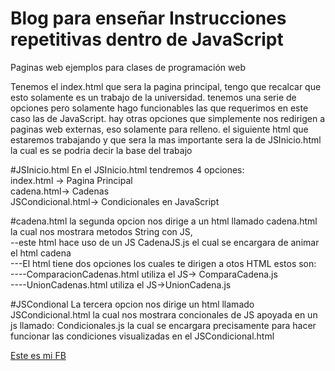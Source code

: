 # Blog para enseñar Instrucciones repetitivas dentro de JavaScript
Paginas web ejemplos para clases de programación web

Tenemos el index.html que sera la pagina principal, tengo que recalcar que esto solamente es un trabajo de la universidad.
tenemos una serie de opciones pero solamente hago funcionables las que requerimos en este caso las de JavaScript.
hay otras opciones que simplemente nos redirigen a paginas web externas, eso solamente para relleno.
el siguiente html que estaremos trabajando y que sera la mas importante sera la de JSInicio.html la cual es se podria decir la base del trabajo<br />

#JSInicio.html
En el JSInicio.html tendremos 4 opciones:<br />
index.html -> Pagina Principal<br />
cadena.html-> Cadenas<br />
JSCondicional.html-> Condicionales en JavaScript<br />

#cadena.html
la segunda opcion nos dirige a un html llamado cadena.html la cual nos mostrara metodos String con JS, <br />
--este html hace uso de un JS CadenaJS.js el cual se encargara de animar el html cadena<br />
---El html tiene dos opciones los cuales te dirigen a otos HTML estos son:<br />
----ComparacionCadenas.html utiliza el JS-> ComparaCadena.js<br />
----UnionCadenas.html utiliza el JS->UnionCadena.js<br />

#JSCondional
La tercera opcion nos dirige  un html llamado JSCondicional.html la cual nos mostrara concionales de JS apoyada en un js llamado: Condicionales.js la cual se encargara precisamente para hacer funcionar las condiciones visualizadas en el JSCondicional.html


[Este es mi FB](https://www.facebook.com/CarlosUlisesOcampoS)

